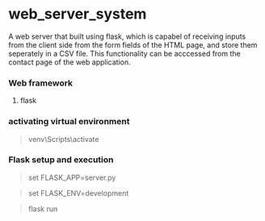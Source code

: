 # web_server_system
A web server that built using flask, which is capabel of receiving inputs from the client side from the form fields of the HTML page, and store them seperately in a CSV file.
This functionality can be acccessed from the contact page of the web application.

### Web framework
1. flask



### activating virtual environment
> venv\Scripts\activate


### Flask setup and execution
> set FLASK_APP=server.py

> set FLASK_ENV=development

> flask run
